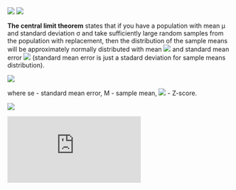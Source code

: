<img src="https://render.githubusercontent.com/render/math?math=e^{i \pi} = -1">


<img src="https://render.githubusercontent.com/render/math?math=(M - Z_{0.95} * se, M %2B Z_{0.95} * se)">


<b>The central limit theorem</b> states that if you have a population with mean μ and standard deviation σ and take sufficiently large random samples from the population with replacement, then the distribution of the sample means will be approximately normally distributed with mean <img src="https://render.githubusercontent.com/render/math?math=\mu">  and standard mean error <img src="https://render.githubusercontent.com/render/math?math=se = \sigma / sqrt(n)"> (standard mean error is just a stadard deviation for sample means distribution). 


<img src="https://render.githubusercontent.com/render/math?math=(M - Z_{0.95} * se, M %2B Z_{0.95} * se)">

where se - standard mean error, M - sample mean, <img src="https://render.githubusercontent.com/render/math?math=Z_{0.95} = 1.96"> - Z-score. 

<img src="https://render.githubusercontent.com/render/math?math=Z%3D%5Cfrac%7Bx-\mu%7D%7Bse%7D">



![equation](http://latex.codecogs.com/gif.latex?T_Statistic%3D%5Cfrac%7B(M1-M2)-0%7D%7BSE%7D)   
